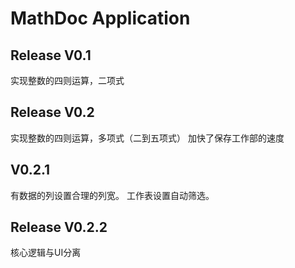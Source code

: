 # MathDoc Application
## Release V0.1
实现整数的四则运算，二项式

## Release V0.2
实现整数的四则运算，多项式（二到五项式）
加快了保存工作部的速度

## V0.2.1
有数据的列设置合理的列宽。
工作表设置自动筛选。

## Release V0.2.2
核心逻辑与UI分离
